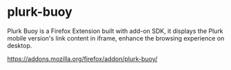 plurk-buoy
==========

Plurk Buoy is a Firefox Extension built with add-on SDK, it displays the Plurk mobile version's link content in iframe, enhance the browsing experience on desktop.

https://addons.mozilla.org/firefox/addon/plurk-buoy/
